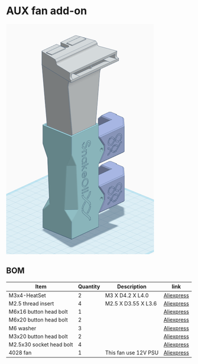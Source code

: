 # AUX fan add-on

![](./image.png)

## BOM
<table>
    <thead>
        <tr>
            <th>Item</th>
            <th>Quantity</th>
            <th>Description</th>
            <th>link</th>
        </tr>
    </thead>
    <tbody>
        <tr>
            <td>M3x4-HeatSet</td>
            <td>2</td>
            <td>M3 X D4.2 X L4.0</td>
            <td><a href="https://s.click.aliexpress.com/e/_Ad1n92" rel="nofollow">Aliexpress</a></td>
        </tr>
        <tr>
            <td>M2.5 thread insert</td>
            <td>4</td>
            <td>M2.5 X D3.55 X L3.6</td>
            <td><a href="https://s.click.aliexpress.com/e/_DD0dBFh" rel="nofollow">Aliexpress</a></td>
        </tr>
        <tr>
            <td>M6x16 button head bolt</td>
            <td>1</td>
            <td></td>
            <td><a href="abc" rel="nofollow">Aliexpress</a></td>
        </tr>
        <tr>
            <td>M6x20 button head bolt</td>
            <td>2</td>
            <td></td>
            <td><a href="abc" rel="nofollow">Aliexpress</a></td>
        </tr>
        <tr>
            <td>M6 washer</td>
            <td>3</td>
            <td></td>
            <td><a href="abc" rel="nofollow">Aliexpress</a></td>
        </tr>
        <tr>
            <td>M3x20 button head bolt</td>
            <td>2</td>
            <td></td>
            <td><a href="abc" rel="nofollow">Aliexpress</a></td>
        </tr>
        <tr>
            <td>M2.5x30 socket head bolt</td>
            <td>4</td>
            <td></td>
            <td><a href="abc" rel="nofollow">Aliexpress</a></td>
        </tr>
        <tr>
            <td>4028 fan</td>
            <td>1</td>
            <td>This fan use 12V PSU</td>
            <td><a href="https://s.click.aliexpress.com/e/_DksROrz" rel="nofollow">Aliexpress</a></td>
        </tr>
    </tbody>
</table>